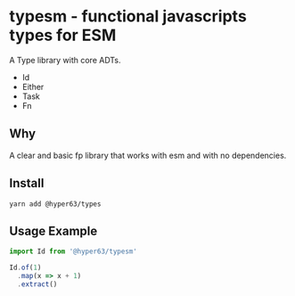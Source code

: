 # typesm - functional javascripts types for ESM

A Type library with core ADTs.

* Id
* Either
* Task
* Fn

## Why

A clear and basic fp library that works with esm and with no dependencies.

## Install

```
yarn add @hyper63/types
```

## Usage Example

``` js
import Id from '@hyper63/typesm'

Id.of(1)
  .map(x => x + 1)
  .extract()

```


